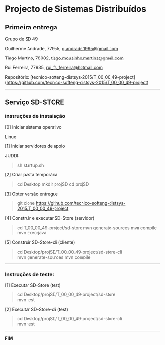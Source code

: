 # Projecto de Sistemas Distribuídos #

## Primeira entrega ##

Grupo de SD 49

Guilherme Andrade, 77955, g.andrade.1995@gmail.com

Tiago Martins, 78082, tiago.mousinho.martins@gmail.com

Rui Ferreira, 77935, rui_fs_ferreira@hotmail.com



Repositório:
[tecnico-softeng-distsys-2015/T_00_00_49-project] (https://github.com/tecnico-softeng-distsys-2015/T_00_00_49-project)


-------------------------------------------------------------------------------

## Serviço SD-STORE 


### Instruções de instalação 

[0] Iniciar sistema operativo

Linux

[1] Iniciar servidores de apoio

JUDDI:
> sh startup.sh

[2] Criar pasta temporária

> cd Desktop
> mkdir projSD
> cd projSD

[3] Obter versão entregue

> git clone https://github.com/tecnico-softeng-distsys-2015/T_00_00_49-project


[4] Construir e executar SD-Store (servidor)

> cd T_00_00_49-project/sd-store
> mvn generate-sources
> mvn compile
> mvn exec:java


[5] Construir SD-Store-cli (cliente)

> cd Desktop/projSD/T_00_00_49-project/sd-store-cli  
> mvn generate-sources
> mvn compile




-------------------------------------------------------------------------------

### Instruções de teste: ###

[1] Executar SD-Store (test)

> cd Desktop/projSD/T_00_00_49-project/sd-store  
> mvn test


[2] Executar SD-Store-cli (test)

> cd Desktop/projSD/T_00_00_49-project/sd-store-cli  
> mvn test

-------------------------------------------------------------------------------
**FIM**
